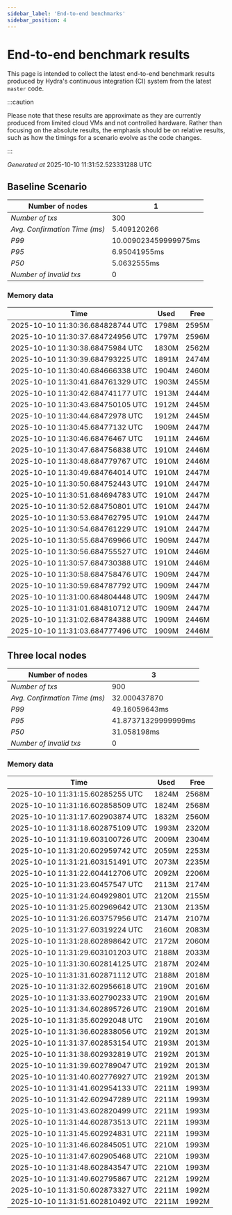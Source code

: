 ```yaml
--- 
sidebar_label: 'End-to-end benchmarks' 
sidebar_position: 4 
--- 
```


# End-to-end benchmark results 

This page is intended to collect the latest end-to-end benchmark  results produced by Hydra's continuous integration (CI) system from  the latest `master` code.

:::caution

Please note that these results are approximate  as they are currently produced from limited cloud VMs and not controlled hardware.  Rather than focusing on the absolute results,   the emphasis should be on relative results,  such as how the timings for a scenario evolve as the code changes.

:::

_Generated at_  2025-10-10 11:31:52.523331288 UTC


## Baseline Scenario



| Number of nodes |  1 | 
| -- | -- |
| _Number of txs_ | 300 |
| _Avg. Confirmation Time (ms)_ | 5.409120266 |
| _P99_ | 10.009023459999975ms |
| _P95_ | 6.95041955ms |
| _P50_ | 5.0632555ms |
| _Number of Invalid txs_ | 0 |
      

### Memory data 

 | Time | Used | Free | 
|------------------------------------|------|------|
 | 2025-10-10 11:30:36.684828744 UTC | 1798M | 2595M | 
 | 2025-10-10 11:30:37.684724956 UTC | 1797M | 2596M | 
 | 2025-10-10 11:30:38.68475984 UTC | 1830M | 2562M | 
 | 2025-10-10 11:30:39.684793225 UTC | 1891M | 2474M | 
 | 2025-10-10 11:30:40.684666338 UTC | 1904M | 2460M | 
 | 2025-10-10 11:30:41.684761329 UTC | 1903M | 2455M | 
 | 2025-10-10 11:30:42.684741177 UTC | 1913M | 2444M | 
 | 2025-10-10 11:30:43.684750105 UTC | 1912M | 2445M | 
 | 2025-10-10 11:30:44.68472978 UTC | 1912M | 2445M | 
 | 2025-10-10 11:30:45.68477132 UTC | 1909M | 2447M | 
 | 2025-10-10 11:30:46.68476467 UTC | 1911M | 2446M | 
 | 2025-10-10 11:30:47.684756838 UTC | 1910M | 2446M | 
 | 2025-10-10 11:30:48.684779767 UTC | 1910M | 2446M | 
 | 2025-10-10 11:30:49.684764014 UTC | 1910M | 2447M | 
 | 2025-10-10 11:30:50.684752443 UTC | 1910M | 2447M | 
 | 2025-10-10 11:30:51.684694783 UTC | 1910M | 2447M | 
 | 2025-10-10 11:30:52.684750801 UTC | 1910M | 2447M | 
 | 2025-10-10 11:30:53.684762795 UTC | 1910M | 2447M | 
 | 2025-10-10 11:30:54.684761229 UTC | 1910M | 2447M | 
 | 2025-10-10 11:30:55.684769966 UTC | 1909M | 2447M | 
 | 2025-10-10 11:30:56.684755527 UTC | 1910M | 2446M | 
 | 2025-10-10 11:30:57.684730388 UTC | 1910M | 2446M | 
 | 2025-10-10 11:30:58.684758476 UTC | 1909M | 2447M | 
 | 2025-10-10 11:30:59.684787792 UTC | 1909M | 2447M | 
 | 2025-10-10 11:31:00.684804448 UTC | 1909M | 2447M | 
 | 2025-10-10 11:31:01.684810712 UTC | 1909M | 2447M | 
 | 2025-10-10 11:31:02.684784388 UTC | 1909M | 2446M | 
 | 2025-10-10 11:31:03.684777496 UTC | 1909M | 2446M | 


## Three local nodes



| Number of nodes |  3 | 
| -- | -- |
| _Number of txs_ | 900 |
| _Avg. Confirmation Time (ms)_ | 32.000437870 |
| _P99_ | 49.16059643ms |
| _P95_ | 41.87371329999999ms |
| _P50_ | 31.058198ms |
| _Number of Invalid txs_ | 0 |
      

### Memory data 

 | Time | Used | Free | 
|------------------------------------|------|------|
 | 2025-10-10 11:31:15.60285255 UTC | 1824M | 2568M | 
 | 2025-10-10 11:31:16.602858509 UTC | 1824M | 2568M | 
 | 2025-10-10 11:31:17.602903874 UTC | 1832M | 2560M | 
 | 2025-10-10 11:31:18.602875109 UTC | 1993M | 2320M | 
 | 2025-10-10 11:31:19.603100726 UTC | 2009M | 2304M | 
 | 2025-10-10 11:31:20.602959742 UTC | 2059M | 2253M | 
 | 2025-10-10 11:31:21.603151491 UTC | 2073M | 2235M | 
 | 2025-10-10 11:31:22.604412706 UTC | 2092M | 2206M | 
 | 2025-10-10 11:31:23.60457547 UTC | 2113M | 2174M | 
 | 2025-10-10 11:31:24.604929801 UTC | 2120M | 2155M | 
 | 2025-10-10 11:31:25.602969642 UTC | 2130M | 2135M | 
 | 2025-10-10 11:31:26.603757956 UTC | 2147M | 2107M | 
 | 2025-10-10 11:31:27.60319224 UTC | 2160M | 2083M | 
 | 2025-10-10 11:31:28.602898642 UTC | 2172M | 2060M | 
 | 2025-10-10 11:31:29.603101203 UTC | 2188M | 2033M | 
 | 2025-10-10 11:31:30.602814125 UTC | 2187M | 2024M | 
 | 2025-10-10 11:31:31.602871112 UTC | 2188M | 2018M | 
 | 2025-10-10 11:31:32.602956618 UTC | 2190M | 2016M | 
 | 2025-10-10 11:31:33.602790233 UTC | 2190M | 2016M | 
 | 2025-10-10 11:31:34.602895726 UTC | 2190M | 2016M | 
 | 2025-10-10 11:31:35.60292048 UTC | 2190M | 2016M | 
 | 2025-10-10 11:31:36.602838056 UTC | 2192M | 2013M | 
 | 2025-10-10 11:31:37.602853154 UTC | 2193M | 2013M | 
 | 2025-10-10 11:31:38.602932819 UTC | 2192M | 2013M | 
 | 2025-10-10 11:31:39.602789047 UTC | 2192M | 2013M | 
 | 2025-10-10 11:31:40.602776927 UTC | 2192M | 2013M | 
 | 2025-10-10 11:31:41.602954133 UTC | 2211M | 1993M | 
 | 2025-10-10 11:31:42.602947289 UTC | 2211M | 1993M | 
 | 2025-10-10 11:31:43.602820499 UTC | 2211M | 1993M | 
 | 2025-10-10 11:31:44.602873513 UTC | 2211M | 1993M | 
 | 2025-10-10 11:31:45.602924831 UTC | 2211M | 1993M | 
 | 2025-10-10 11:31:46.602845051 UTC | 2210M | 1993M | 
 | 2025-10-10 11:31:47.602905468 UTC | 2210M | 1993M | 
 | 2025-10-10 11:31:48.602843547 UTC | 2210M | 1993M | 
 | 2025-10-10 11:31:49.602795867 UTC | 2212M | 1992M | 
 | 2025-10-10 11:31:50.602873327 UTC | 2211M | 1992M | 
 | 2025-10-10 11:31:51.602810492 UTC | 2211M | 1992M | 

